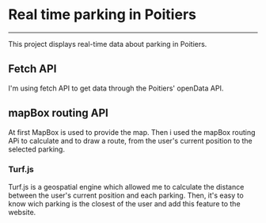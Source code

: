 # Real time parking in Poitiers
---

This project displays real-time data about parking in Poitiers.

## Fetch API

I'm using fetch API to get data through the Poitiers' openData API. 

## mapBox routing API

At first MapBox is used to provide the map.
Then i used the mapBox routing APi to calculate and to draw a route, from the user's current position to the selected parking.


### Turf.js

Turf.js is a geospatial engine which allowed me to calculate the distance between the user's current position and each parking. Then, it's easy to know wich parking is the closest of the user and add this feature to the website. 





